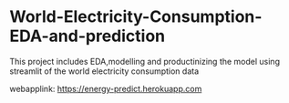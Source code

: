 # World-Electricity-Consumption-EDA-and-prediction
This project includes EDA,modelling and productinizing the model using streamlit of the world electricity consumption data 

webapplink: https://energy-predict.herokuapp.com
